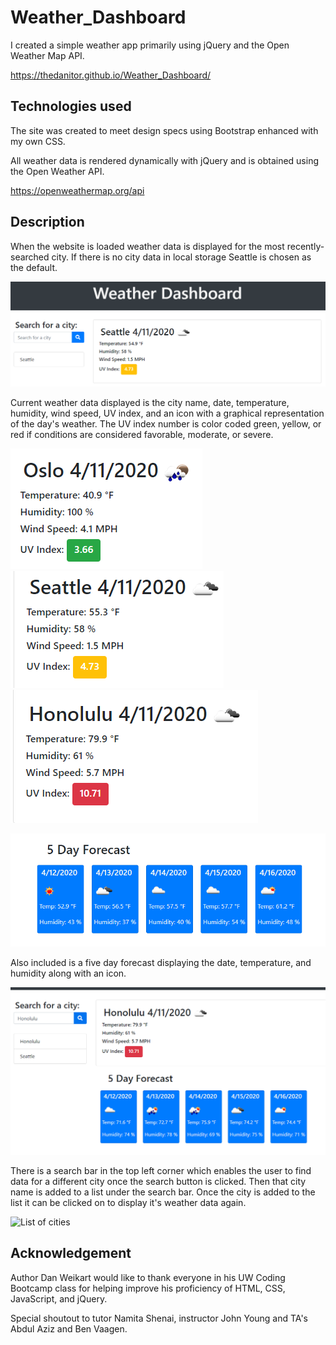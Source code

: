 # Weather_Dashboard

I created a simple weather app primarily using jQuery and the Open Weather Map API. 

https://thedanitor.github.io/Weather_Dashboard/

## Technologies used

The site was created to meet design specs using Bootstrap enhanced with my own CSS. 

All weather data is rendered dynamically with jQuery and is obtained using the Open Weather API. 

https://openweathermap.org/api

## Description

When the website is loaded weather data is displayed for the most recently-searched city. If there is no city data in local storage Seattle is chosen as the default. 

![Initial page load](demoImages/initialLoad.png)

Current weather data displayed is the city name, date, temperature, humidity, wind speed, UV index, and an icon with a graphical representation of the day's weather. The UV index number is color coded green, yellow, or red if conditions are considered favorable, moderate, or severe.

![UV favorable](demoImages/UVmild.png)
![UV moderate](demoImages/UVmed.png)
![UV severe](demoImages/UVsevere.png)


![5 day forecast](demoImages/fiveDayForecast.png)

Also included is a five day forecast displaying the date, temperature, and humidity along with an icon.

![Search Bar](demoImages/newSearch.png)

There is a search bar in the top left corner which enables the user to find data for a different city once the search button is clicked. Then that city name is added to a list under the search bar. Once the city is added to the list it can be clicked on to display it's weather data again.

![List of cities](demoImages/ciryList.png)

## Acknowledgement

Author Dan Weikart would like to thank everyone in his UW Coding Bootcamp class for helping improve his proficiency of HTML, CSS, JavaScript, and jQuery.

Special shoutout to tutor Namita Shenai, instructor John Young and TA's Abdul Aziz and Ben Vaagen.

